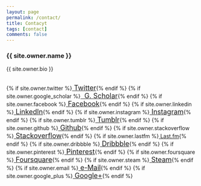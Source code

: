 ```yaml
---
layout: page
permalink: /contact/
title: Contacyt
tags: [contact]
comments: false
---
```


<h3>{{ site.owner.name }}</h3>
<p>{{ site.owner.bio }}</p>

<br />
{% if site.owner.twitter %}<a style="font-size: 18px !important;" href="http://twitter.com/{{ site.owner.twitter }}" class="author-social" target="_blank"><i class="fa fa-twitter-square"></i> Twitter</a>{% endif %}
{% if site.owner.google_scholar %}<a style="font-size: 18px !important;" href="http://scholar.google.es/citations?user={{ site.owner.google_scholar }}" class="author-social" target="_blank"><i class="ai ai-google-scholar-square"></i>&nbsp; G. Scholar</a>{% endif %}
{% if site.owner.facebook %}<a style="font-size: 18px !important;" href="http://facebook.com/{{ site.owner.facebook }}" class="author-social" target="_blank"><i class="fa fa-facebook-square"></i> Facebook</a>{% endif %}
{% if site.owner.linkedin %}<a style="font-size: 18px !important;" href="http://linkedin.com/in/{{ site.owner.linkedin }}" class="author-social" target="_blank"><i class="fa fa-linkedin-square"></i> LinkedIn</a>{% endif %}
{% if site.owner.instagram %}<a style="font-size: 18px !important;" href="http://instagram.com/{{ site.owner.instagram }}" class="author-social" target="_blank"><i class="fa fa-instagram"></i> Instagram</a>{% endif %}
{% if site.owner.tumblr %}<a style="font-size: 18px !important;" href="http://{{ site.owner.tumblr }}.tumblr.com" class="author-social" target="_blank"><i class="fa fa-tumblr-square"></i> Tumblr</a>{% endif %}
{% if site.owner.github %}<a style="font-size: 18px !important;" href="http://github.com/{{ site.owner.github }}" class="author-social" target="_blank"><i class="fa fa-github-square"></i> Github</a>{% endif %}
{% if site.owner.stackoverflow %}<a style="font-size: 18px !important;" href="http://stackoverflow.com/users/{{ site.owner.stackoverflow }}" class="author-social" target="_blank"><i class="fa fa-stack-overflow"></i> Stackoverflow</a>{% endif %}
{% if site.owner.lastfm %}<a href="http://lastfm.com/user/{{ site.owner.lastfm }}" class="author-social" target="_blank"><i class="fa fa-music"></i> Last.fm</a>{% endif %}
{% if site.owner.dribbble %}<a style="font-size: 18px !important;" href="http://dribbble.com/{{ site.owner.dribbble }}" class="author-social" target="_blank"><i class="fa fa-dribbble"></i> Dribbble</a>{% endif %}
{% if site.owner.pinterest %}<a style="font-size: 18px !important;" href="http://www.pinterest.com/{{ site.owner.pinterest }}" class="author-social" target="_blank"><i class="fa fa-pinterest"></i> Pinterest</a>{% endif %}
{% if site.owner.foursquare %}<a style="font-size: 18px !important;" href="http://foursquare.com/{{ site.owner.foursquare }}" class="author-social" target="_blank"><i class="fa fa-foursquare"></i> Foursquare</a>{% endif %}
{% if site.owner.steam %}<a style="font-size: 18px !important;" href="http://steamcommunity.com/id/{{ site.owner.steam }}" class="author-social" target="_blank"><i class="fa fa-steam-square"></i> Steam</a>{% endif %}
{% if site.owner.email %}<a style="font-size: 18px !important;" href="mailto:{{ site.owner.email }}" class="author-social" target="_blank"><i class="fa fa-envelope-square"></i> e-Mail</a>{% endif %}
{% if site.owner.google_plus %}<a style="font-size: 18px !important;" href="http://plus.google.com/{{ site.owner.google_plus }}" class="author-social" target="_blank"><i class="fa fa-google-plus-square"></i> Google+</a>{% endif %}
